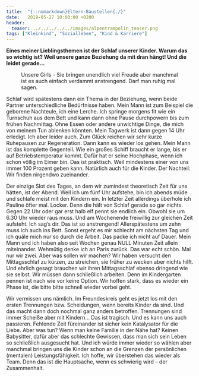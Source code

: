 ```yaml
---
title:  "{::nomarkdown}Eltern-Baustellen{:/}"
date:   2019-05-27 10:00:00 +0200
header:
  teaser: ../../../../../images/alpentrampolin_teaser.png
tags: ["Kleinkind", "Sozialleben", "Kind & Karriere"]
---
```


**Eines meiner Lieblingsthemen ist der Schlaf unserer Kinder. Warum das so wichtig ist? Weil unsere ganze Beziehung da mit dran hängt! Und die leidet gerade…**

<figure>
  <img src="../../../../../images/alpentrampolin.png" alt="">
  <figcaption>Unsere Girls - Sie bringen unendlich viel  Freude aber manchmal ist es auch einfach verdammt anstrengend. Darf man ruhig mal sagen.</figcaption>
</figure>

 Schlaf wird spätestens dann ein Thema in der Beziehung, wenn beide Partner unterschiedliche Bedürfnisse haben. Mein Mann ist zum Beispiel die geborene Nachteule, ich eine Lerche. Ich springe morgens fit wie ein Turnschuh aus dem Bett und kann dann ohne Pause durchpowern bis zum frühen Nachmittag. Ohne Essen oder andere unwichtige Dinge, die mich von meinem Tun ablenken könnten. Mein Tagwerk ist dann gegen 14 Uhr erledigt. Ich aber leider auch. Zum Glück reichen wir sehr kurze Ruhepausen zur Regeneration. Dann kann es wieder los gehen. Mein Mann ist das komplette Gegenteil. Wie ein großes Schiff braucht er lange, bis er auf Betriebstemperatur kommt. Dafür hat er seine Hochphase, wenn ich schon völlig im Eimer bin. Das ist praktisch. Weil mindestens einer von uns immer 100 Prozent geben kann. Natürlich auch für die Kinder. Der Nachteil: Wir finden nirgendwo zueinander. 

Der einzige Slot des Tages, an dem wir zumindest theoretisch Zeit für uns hätten, ist der Abend. Weil ich um fünf Uhr aufstehe, bin ich abends müde und schlafe meist mit den Kindern ein. In letzter Zeit allerdings überhole ich Pauline öfter mal. Locker. Denn die hält von Schlaf gerade so gar nichts. Gegen 22 Uhr oder gar erst halb elf pennt sie endlich ein. Obwohl sie um 6.30 Uhr wieder raus muss. Und am Wochenende freiwillig zur gleichen Zeit aufsteht. Ich sag’s dir. Das ist so anstrengend! Allerspätestens um zehn muss ich auch ins Bett. Sonst ergeht es mir schlecht am nächsten Tag und ich quäle mich nur so durch die Arbeit. Das packe ich nicht auf Dauer. Mein Mann und ich haben also seit Wochen genau NULL Minuten Zeit allein miteinander. Wehmütig denke ich an Paris zurück. Das war echt schön. Mal nur wir zwei. Aber was sollen wir machen? Wir haben versucht den Mittagsschlaf zu kürzen, zu streichen, sie früher zu wecken aber nichts hilft. Und ehrlich gesagt brauchen wir ihren Mittagsschlaf ebenso dringend wie sie selbst. Wir müssen dann schließlich arbeiten. Denn im Kindergarten pennen ist nach wie vor keine Option. Wir hoffen stark, dass es wieder ein Phase ist, die bitte bitte schnell wieder vorbei geht. 

Wir vermissen uns nämlich. Im Freundeskreis geht es jetzt los mit den ersten Trennungen bzw. Scheidungen, wenn bereits Kinder da sind. Und das macht dann doch nochmal ganz anders betroffen. Trennungen sind immer Scheiße aber mit Kindern… Das ist tragisch. Und es kann uns auch passieren. Fehlende Zeit füreinander ist sicher kein Katalysator für die Liebe. Aber was tun? Wenn man keine Familie in der Nähe hat? Keinen Babysitter, dafür aber das schlechte Gewissen, dass man sich sein Leben so schließlich ausgesucht hat. Und ich würde immer wieder so wählen aber manchmal bringen uns die Kinder schon an die Grenzen der persönlichen (mentalen) Leistungsfähigkeit. Ich hoffe, wir überstehen das wieder als Team. Denn das ist die Hauptsache, wenn es schwierig wird – der Zusammenhalt.








 















 












   






































